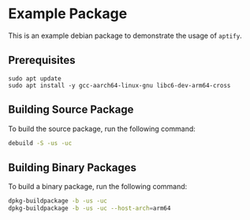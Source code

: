 # Example Package

This is an example debian package to demonstrate the usage of `aptify`.

## Prerequisites

```shell
sudo apt update
sudo apt install -y gcc-aarch64-linux-gnu libc6-dev-arm64-cross
```

## Building Source Package

To build the source package, run the following command:

```bash
debuild -S -us -uc
```

## Building Binary Packages

To build a binary package, run the following command:

```bash
dpkg-buildpackage -b -us -uc
dpkg-buildpackage -b -us -uc --host-arch=arm64
```